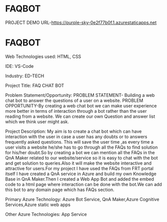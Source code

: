# FAQBOT
PROJECT DEMO URL-https://purple-sky-0e2f77b0f.1.azurestaticapps.net
# FAQBOT
Web Technologies used: HTML, CSS

IDE: VS-Code

Industry: ED-TECH

Project Title: FAQ CHAT BOT

Problem Statement/Opportunity:
PROBLEM STATEMENT- Building a web chat bot to answer the questions of a user on a website.
PROBLEM OPPORTUNITY-By creating a web chat bot we can make user experience more better in terms of interaction through a bot rather than the user reading from a website. We can create our own Question and answer list which we think user might ask.

Project Description:
      My aim is to create a chat bot which can have interaction with the user in case a user has any doubts or to answers frequently asked questions. This will save the user time ,as every time a user visits a website he/she has to go through all the FAQs to find solution for his/her doubt.So by creating a bot we can mention all the FAQs in the QnA Maker related to our website/service so it is easy to chat with the bot and get solution to queries.Also it will make the website interactive and attractive for users.For my project I have used the FAQs from FRT portal itself I have created a QnA service in Azure and build my own Knowledge Base in QnA Maker.Then I created a Web App Bot and added the embed code to a html page where interaction can be done with the bot.We can add this bot to any domain page which has FAQs section.
      
Primary Azure Technology: Azure Bot Service, QnA Maker,Azure Cognitive Services,Azure static web apps

Other Azure Technologies: App Service
